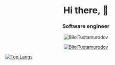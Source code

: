 <h1 align="center" > Hi there, 👋</h1>
<h3 align="center">
  Software engineer
  
</h3> 
<p align="center"><img align="center" src="https://github-readme-streak-stats.herokuapp.com/?user=BilolTuxtamurodov" alt="BilolTuxtamurodov" /></p>

<p align="center"> <a href="https://github.com/ryo-ma/github-profile-trophy"><img src="https://github-profile-trophy.vercel.app/?username=BilolTuxtamurodov&row=2&column=4" alt="BilolTuxtamurodov" /></a></p> 

 [![Top Langs](https://github-readme-stats.vercel.app/api/top-langs/?username=BilolTuxtamurodov&theme=github_dark&show_icons=true)](https://github.com/BilolTuxtamurodov/)
